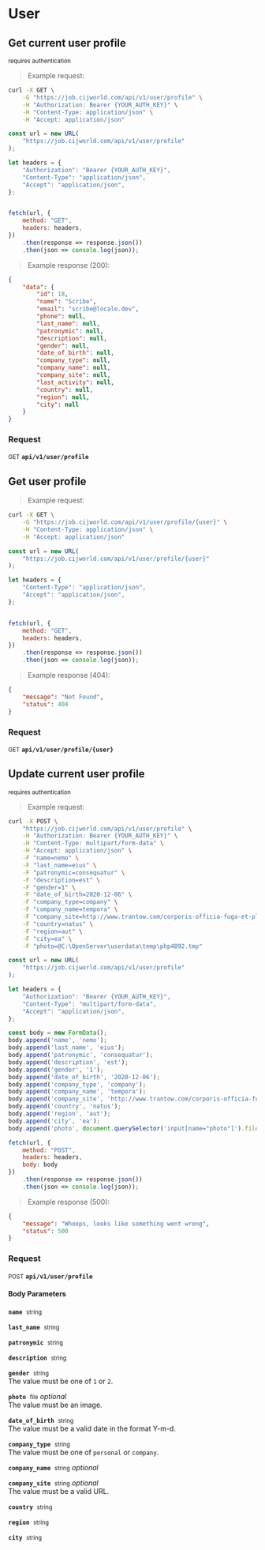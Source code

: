 # User


## Get current user profile

<small class="badge badge-darkred">requires authentication</small>



> Example request:

```bash
curl -X GET \
    -G "https://job.cijworld.com/api/v1/user/profile" \
    -H "Authorization: Bearer {YOUR_AUTH_KEY}" \
    -H "Content-Type: application/json" \
    -H "Accept: application/json"
```

```javascript
const url = new URL(
    "https://job.cijworld.com/api/v1/user/profile"
);

let headers = {
    "Authorization": "Bearer {YOUR_AUTH_KEY}",
    "Content-Type": "application/json",
    "Accept": "application/json",
};


fetch(url, {
    method: "GET",
    headers: headers,
})
    .then(response => response.json())
    .then(json => console.log(json));
```


> Example response (200):

```json
{
    "data": {
        "id": 18,
        "name": "Scribe",
        "email": "scribe@locale.dev",
        "phone": null,
        "last_name": null,
        "patronymic": null,
        "description": null,
        "gender": null,
        "date_of_birth": null,
        "company_type": null,
        "company_name": null,
        "company_site": null,
        "last_activity": null,
        "country": null,
        "region": null,
        "city": null
    }
}
```

### Request
<small class="badge badge-green">GET</small>
 **`api/v1/user/profile`**



## Get user profile




> Example request:

```bash
curl -X GET \
    -G "https://job.cijworld.com/api/v1/user/profile/{user}" \
    -H "Content-Type: application/json" \
    -H "Accept: application/json"
```

```javascript
const url = new URL(
    "https://job.cijworld.com/api/v1/user/profile/{user}"
);

let headers = {
    "Content-Type": "application/json",
    "Accept": "application/json",
};


fetch(url, {
    method: "GET",
    headers: headers,
})
    .then(response => response.json())
    .then(json => console.log(json));
```


> Example response (404):

```json
{
    "message": "Not Found",
    "status": 404
}
```

### Request
<small class="badge badge-green">GET</small>
 **`api/v1/user/profile/{user}`**



## Update current user profile

<small class="badge badge-darkred">requires authentication</small>



> Example request:

```bash
curl -X POST \
    "https://job.cijworld.com/api/v1/user/profile" \
    -H "Authorization: Bearer {YOUR_AUTH_KEY}" \
    -H "Content-Type: multipart/form-data" \
    -H "Accept: application/json" \
    -F "name=nemo" \
    -F "last_name=eius" \
    -F "patronymic=consequatur" \
    -F "description=est" \
    -F "gender=1" \
    -F "date_of_birth=2020-12-06" \
    -F "company_type=company" \
    -F "company_name=tempora" \
    -F "company_site=http://www.trantow.com/corporis-officia-fuga-et-placeat-consequuntur-blanditiis-mollitia.html" \
    -F "country=natus" \
    -F "region=aut" \
    -F "city=ea" \
    -F "photo=@C:\OpenServer\userdata\temp\php4B92.tmp" 
```

```javascript
const url = new URL(
    "https://job.cijworld.com/api/v1/user/profile"
);

let headers = {
    "Authorization": "Bearer {YOUR_AUTH_KEY}",
    "Content-Type": "multipart/form-data",
    "Accept": "application/json",
};

const body = new FormData();
body.append('name', 'nemo');
body.append('last_name', 'eius');
body.append('patronymic', 'consequatur');
body.append('description', 'est');
body.append('gender', '1');
body.append('date_of_birth', '2020-12-06');
body.append('company_type', 'company');
body.append('company_name', 'tempora');
body.append('company_site', 'http://www.trantow.com/corporis-officia-fuga-et-placeat-consequuntur-blanditiis-mollitia.html');
body.append('country', 'natus');
body.append('region', 'aut');
body.append('city', 'ea');
body.append('photo', document.querySelector('input[name="photo"]').files[0]);

fetch(url, {
    method: "POST",
    headers: headers,
    body: body
})
    .then(response => response.json())
    .then(json => console.log(json));
```


> Example response (500):

```json
{
    "message": "Whoops, looks like something went wrong",
    "status": 500
}
```

### Request
<small class="badge badge-black">POST</small>
 **`api/v1/user/profile`**

<h4 class="fancy-heading-panel"><b>Body Parameters</b></h4>
<code><b>name</b></code>&nbsp; <small>string</small>     <br>
    

<code><b>last_name</b></code>&nbsp; <small>string</small>     <br>
    

<code><b>patronymic</b></code>&nbsp; <small>string</small>     <br>
    

<code><b>description</b></code>&nbsp; <small>string</small>     <br>
    

<code><b>gender</b></code>&nbsp; <small>string</small>     <br>
    The value must be one of <code>1</code> or <code>2</code>.

<code><b>photo</b></code>&nbsp; <small>file</small>         <i>optional</i>    <br>
    The value must be an image.

<code><b>date_of_birth</b></code>&nbsp; <small>string</small>     <br>
    The value must be a valid date in the format Y-m-d.

<code><b>company_type</b></code>&nbsp; <small>string</small>     <br>
    The value must be one of <code>personal</code> or <code>company</code>.

<code><b>company_name</b></code>&nbsp; <small>string</small>         <i>optional</i>    <br>
    

<code><b>company_site</b></code>&nbsp; <small>string</small>         <i>optional</i>    <br>
    The value must be a valid URL.

<code><b>country</b></code>&nbsp; <small>string</small>     <br>
    

<code><b>region</b></code>&nbsp; <small>string</small>     <br>
    

<code><b>city</b></code>&nbsp; <small>string</small>     <br>
    




